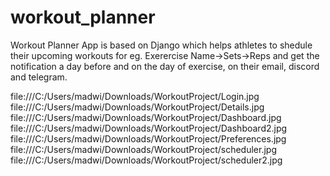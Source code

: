 # workout_planner
Workout Planner App is based on Django which helps athletes to shedule their upcoming workouts for eg. Exerercise Name->Sets->Reps and get the notification a day before and on the day of exercise, on their email, discord and telegram. 

file:///C:/Users/madwi/Downloads/WorkoutProject/Login.jpg 
file:///C:/Users/madwi/Downloads/WorkoutProject/Details.jpg 
file:///C:/Users/madwi/Downloads/WorkoutProject/Dashboard.jpg 
file:///C:/Users/madwi/Downloads/WorkoutProject/Dashboard2.jpg
file:///C:/Users/madwi/Downloads/WorkoutProject/Preferences.jpg
file:///C:/Users/madwi/Downloads/WorkoutProject/scheduler.jpg
file:///C:/Users/madwi/Downloads/WorkoutProject/scheduler2.jpg
